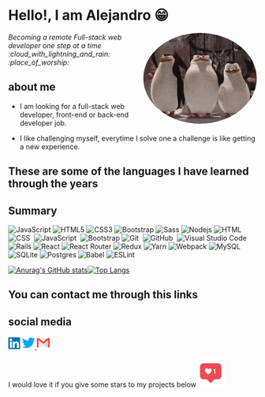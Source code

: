 # Hello!, I am Alejandro :grin: 
<img align='right' src="waving.gif" style="width: 230px;border-radius:50%;">
<p><em>Becoming a remote Full-stack web developer one step at a time :cloud_with_lightning_and_rain: :place_of_worship:</em></p>

## about me

 * I am looking for a full-stack web developer, front-end or back-end developer job.

 * I like challenging myself, everytime I solve one a challenge is like getting a new experience.

## These are some of the languages I have learned through the years 

<!--END_SECTION:waka-->
  <h2>Summary</h2>

![JavaScript](https://img.shields.io/badge/-JavaScript-%23F7DF1C?style=flat-square&logo=javascript&logoColor=000000&labelColor=%23F7DF1C&color=%23FFCE5A)
![HTML5](https://img.shields.io/badge/-HTML5-%23E44D27?style=flat-square&logo=html5&logoColor=ffffff)
![CSS3](https://img.shields.io/badge/-CSS3-%231572B6?style=flat-square&logo=css3)
![Bootstrap](https://img.shields.io/badge/-Bootstrap-563D7C?style=flat-square&logo=Bootstrap)
![Sass](https://img.shields.io/badge/-Sass-%23CC6699?style=flat-square&logo=sass&logoColor=ffffff)
![Nodejs](https://img.shields.io/badge/-Nodejs-339933?style=flat-square&logo=Node.js&logoColor=ffffff)
![HTML](https://img.shields.io/badge/-HTML-05122A?style=flat&logo=HTML5)&nbsp;
![CSS](https://img.shields.io/badge/-CSS-05122A?style=flat&logo=CSS3&logoColor=1572B6)&nbsp;
![JavaScript](https://img.shields.io/badge/-JavaScript-05122A?style=flat&logo=javascript)&nbsp;
![Bootstrap](https://img.shields.io/badge/-Bootstrap-05122A?style=flat&logo=bootstrap&logoColor=563D7C)
![Git](https://img.shields.io/badge/-Git-05122A?style=flat&logo=git)&nbsp;
![GitHub](https://img.shields.io/badge/-GitHub-05122A?style=flat&logo=github)&nbsp;
![Visual Studio Code](https://img.shields.io/badge/-Visual%20Studio%20Code-05122A?style=flat&logo=visual-studio-code&logoColor=007ACC)
![Rails](https://img.shields.io/badge/rails-%23CC0000.svg?style=flat&logo=ruby-on-rails&logoColor=white)
![React](https://img.shields.io/badge/react-%2320232a.svg?style=flat&logo=react&logoColor=%2361DAFB) 
![React Router](https://img.shields.io/badge/React_Router-CA4245?style=flat&logo=react-router&logoColor=white) 
![Redux](https://img.shields.io/badge/redux-%23593d88.svg?style=flat&logo=redux&logoColor=white) 
![Yarn](https://img.shields.io/badge/yarn-%232C8EBB.svg?style=flat&logo=yarn&logoColor=white) 
![Webpack](https://img.shields.io/badge/webpack-%238DD6F9.svg?style=flat&logo=webpack&logoColor=black) 
![MySQL](https://img.shields.io/badge/mysql-%2300f.svg?style=flat&logo=mysql&logoColor=white) 
![SQLite](https://img.shields.io/badge/sqlite-%2307405e.svg?style=flat&logo=sqlite&logoColor=white) 
![Postgres](https://img.shields.io/badge/postgres-%23316192.svg?style=flat&logo=postgresql&logoColor=white) 
![Babel](https://img.shields.io/badge/Babel-F9DC3e?style=flat&logo=babel&logoColor=black) 
![ESLint](https://img.shields.io/badge/ESLint-4B3263?style=flat&logo=eslint&logoColor=white)  
 
<!-- BLOG-POST-LIST:END -->

<!--STATS_SECTION-->
<section align="left">

[![Anurag's GitHub stats](https://github-readme-stats.vercel.app/api?username=aizjicod&theme=midnight-purple&show_icons=true&hide=issues)](https://github.com/anuraghazra/github-readme-stats)[![Top Langs](https://github-readme-stats.vercel.app/api/top-langs/?username=aizjicod&theme=midnight-purple&layout=compact)](https://github.com/anuraghazra/github-readme-stats)
</section>

## You can contact me through this links
<h2>social media</h2>
  <a href="https://www.linkedin.com/in/aiziji/"><img  alt="alejandro torres | Linkedin" width="24px" src="./icons/Linkedin.svg" /></a>
  <a href="https://twitter.com/aizijijr">
    <img alt="alejandro torres | Twitter" width="26px" src="./icons/Twitter.svg" />
  </a> 
  <a href="mailto:aletv1501@gmail.com">
    <img  alt="alejandro torres | Gmail" width="26px" src="./icons/Gmail.svg" />
  </a>

<p>I would love it if you give some stars to my projects below<img src="./like.gif" width="60"></p>
